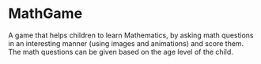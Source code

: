 # MathGame
A game that helps children to learn Mathematics, by asking math questions in an interesting manner (using images and animations) and score them. The math questions can be given based on the age level of the child.
